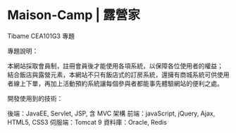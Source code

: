 # Maison-Camp | 露營家

Tibame CEA101G3 專題

專題說明：

  本網站採取會員制，註冊會員後才能使用各項系統，以保障各位使用者的權益；
  結合飯店與露營元素，本網站不只有飯店式的訂房系統，還擁有商城系統可供使用者線上下單，再加上活動預約系統讓每個參與者都能事先體驗網站的便利之處。

開發使用到的技術：

  後端：JavaEE, Servlet, JSP, 含 MVC 架構
  前端：javaScript, jQuery, Ajax, HTML5, CSS3
  伺服端：Tomcat 9
  資料庫：Oracle, Redis

